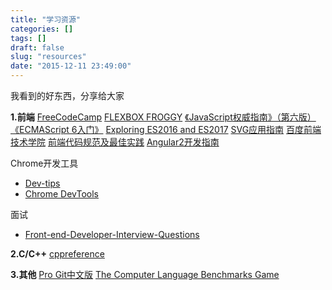 ```yaml
---
title: "学习资源"
categories: []
tags: []
draft: false
slug: "resources"
date: "2015-12-11 23:49:00"
---
```


我看到的好东西，分享给大家

**1.前端**
[FreeCodeCamp][1]
[FLEXBOX FROGGY][2]
[《JavaScript权威指南》（第六版）][3]
[《ECMAScript 6入门》][4]
[Exploring ES2016 and ES2017][5]
[SVG应用指南][6]
[百度前端技术学院][7]
[前端代码规范及最佳实践][8]
[Angular2开发指南][9]

Chrome开发工具
 - [Dev-tips][10] 
 - [Chrome DevTools][11]

面试
- [Front-end-Developer-Interview-Questions][12]

**2.C/C++**
[cppreference](http://zh.cppreference.com/w/%E9%A6%96%E9%A1%B5)

**3.其他**
[Pro Git中文版][13]
[The Computer Language Benchmarks Game](http://benchmarksgame.alioth.debian.org/)


  [1]: https://www.freecodecamp.org
  [2]: http://flexboxfroggy.com/#zh-cn
  [3]: https://github.com/iamjoel/front-end-plugins
  [4]: http://es6.ruanyifeng.com
  [5]: http://exploringjs.com/es2016-es2017/
  [6]: https://svgontheweb.com/zh/#svg
  [7]: http://ife.baidu.com/
  [8]: http://coderlmn.github.io/code-standards/
  [9]: https://github.com/gf-rd/blog/issues/21
  [10]: https://umaar.com/dev-tips/
  [11]: https://developers.google.com/web/tools/?hl=zh-cn
  [12]: https://h5bp.github.io/Front-end-Developer-Interview-Questions/
  [13]: http://iissnan.com/progit/
